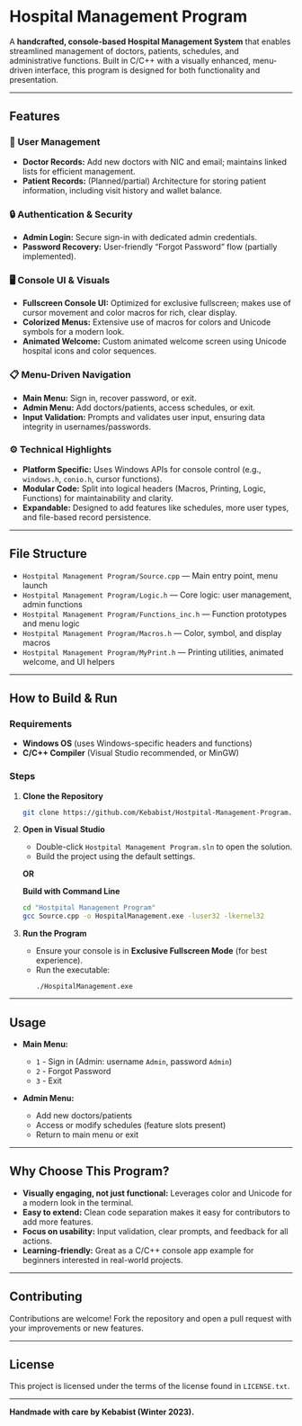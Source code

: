 # Hospital Management Program

A **handcrafted, console-based Hospital Management System** that enables streamlined management of doctors, patients, schedules, and administrative functions. Built in C/C++ with a visually enhanced, menu-driven interface, this program is designed for both functionality and presentation.

---

## Features

### 🏥 User Management
- **Doctor Records:** Add new doctors with NIC and email; maintains linked lists for efficient management.
- **Patient Records:** (Planned/partial) Architecture for storing patient information, including visit history and wallet balance.

### 🔒 Authentication & Security
- **Admin Login:** Secure sign-in with dedicated admin credentials.
- **Password Recovery:** User-friendly “Forgot Password” flow (partially implemented).

### 🖥️ Console UI & Visuals
- **Fullscreen Console UI:** Optimized for exclusive fullscreen; makes use of cursor movement and color macros for rich, clear display.
- **Colorized Menus:** Extensive use of macros for colors and Unicode symbols for a modern look.
- **Animated Welcome:** Custom animated welcome screen using Unicode hospital icons and color sequences.

### 📋 Menu-Driven Navigation
- **Main Menu:** Sign in, recover password, or exit.
- **Admin Menu:** Add doctors/patients, access schedules, or exit.
- **Input Validation:** Prompts and validates user input, ensuring data integrity in usernames/passwords.

### ⚙️ Technical Highlights
- **Platform Specific:** Uses Windows APIs for console control (e.g., `windows.h`, `conio.h`, cursor functions).
- **Modular Code:** Split into logical headers (Macros, Printing, Logic, Functions) for maintainability and clarity.
- **Expandable:** Designed to add features like schedules, more user types, and file-based record persistence.

---

## File Structure

- `Hostpital Management Program/Source.cpp` — Main entry point, menu launch
- `Hostpital Management Program/Logic.h` — Core logic: user management, admin functions
- `Hostpital Management Program/Functions_inc.h` — Function prototypes and menu logic
- `Hostpital Management Program/Macros.h` — Color, symbol, and display macros
- `Hostpital Management Program/MyPrint.h` — Printing utilities, animated welcome, and UI helpers

---

## How to Build & Run

### Requirements
- **Windows OS** (uses Windows-specific headers and functions)
- **C/C++ Compiler** (Visual Studio recommended, or MinGW)

### Steps

1. **Clone the Repository**
   ```bash
   git clone https://github.com/Kebabist/Hostpital-Management-Program.git
   ```
2. **Open in Visual Studio**
   - Double-click `Hostpital Management Program.sln` to open the solution.
   - Build the project using the default settings.

   **OR**

   **Build with Command Line**
   ```bash
   cd "Hostpital Management Program"
   gcc Source.cpp -o HospitalManagement.exe -luser32 -lkernel32
   ```

3. **Run the Program**
   - Ensure your console is in **Exclusive Fullscreen Mode** (for best experience).
   - Run the executable:
     ```
     ./HospitalManagement.exe
     ```

---

## Usage

- **Main Menu:** 
  - `1` - Sign in (Admin: username `Admin`, password `Admin`)
  - `2` - Forgot Password
  - `3` - Exit

- **Admin Menu:** 
  - Add new doctors/patients
  - Access or modify schedules (feature slots present)
  - Return to main menu or exit

---

## Why Choose This Program?

- **Visually engaging, not just functional:** Leverages color and Unicode for a modern look in the terminal.
- **Easy to extend:** Clean code separation makes it easy for contributors to add more features.
- **Focus on usability:** Input validation, clear prompts, and feedback for all actions.
- **Learning-friendly:** Great as a C/C++ console app example for beginners interested in real-world projects.

---

## Contributing

Contributions are welcome! Fork the repository and open a pull request with your improvements or new features.

---

## License

This project is licensed under the terms of the license found in `LICENSE.txt`.

---

**Handmade with care by Kebabist (Winter 2023).**
